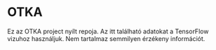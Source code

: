 # OTKA
Ez az OTKA project nyílt repoja. Az itt található adatokat a TensorFlow vizuhoz használjuk. Nem tartalmaz semmilyen érzékeny információt.

